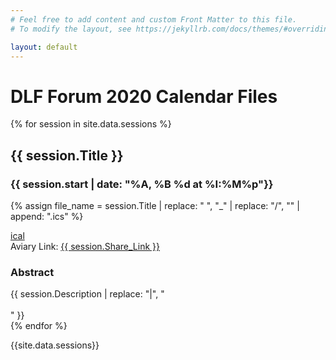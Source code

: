 ```yaml
---
# Feel free to add content and custom Front Matter to this file.
# To modify the layout, see https://jekyllrb.com/docs/themes/#overriding-theme-defaults

layout: default
---
```

<div class="container">
  <div class="px-3 py-3 pt-md-5 pb-md-4 mx-auto text-center">
    <h1 class="display-4">DLF Forum 2020 Calendar Files</h1>
  </div>


{% for session in site.data.sessions %}
<div class="session">
  <h2>{{ session.Title }}</h2>

  <h3>{{ session.start | date: "%A, %B %d at %I:%M%p"}}</h3>

  {% assign file_name = session.Title | replace: " ", "_" | replace: "/", "" | append: ".ics" %}

  <div class="cal"><a href="{{ file_name | prepend: "/assets/events/" }}">ical</a></div>
  <div class="link">Aviary Link: <a href="{{ session.Share_Link }}">{{ session.Share_Link }}</a></div>
  <div class="abstract">
    <h3>Abstract</h3>
    {{ session.Description | replace: "|", "<br><br>" }}
  </div>
</div>
{% endfor %}


</div>

{{site.data.sessions}}
